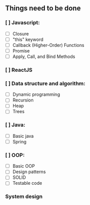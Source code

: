 ## Things need to be done

### [ ] Javascript: 
- [ ] Closure
- [ ] "this" keyword
- [ ] Callback (Higher-Order) Functions
- [ ] Promise
- [ ] Apply, Call, and Bind Methods

### [ ] ReactJS

### [ ] Data structure and algorithm:
- [ ] Dynamic programming
- [ ] Recursion
- [ ] Heap
- [ ] Trees

### [ ] Java:
- [ ] Basic java
- [ ] Spring

### [ ] OOP:
- [ ] Basic OOP
- [ ] Design patterns
- [ ] SOLID
- [ ] Testable code

### System design